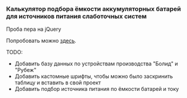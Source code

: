 ﻿### Калькулятор подбора ёмкости аккумуляторных батарей для источников питания слаботочных систем

Проба пера на jQuery

Попробовать можно [здесь](https://eidolonzx.github.io/battery-calc/).

TODO:
* Добавить базу данных по устройствам производства "Болид" и "Рубеж"
* Добавить кастомные шрифты, чтобы можно было заскринить таблицу и вставить в свой проект
* Добавить подбор источника питания по ёмкости батарей и току
